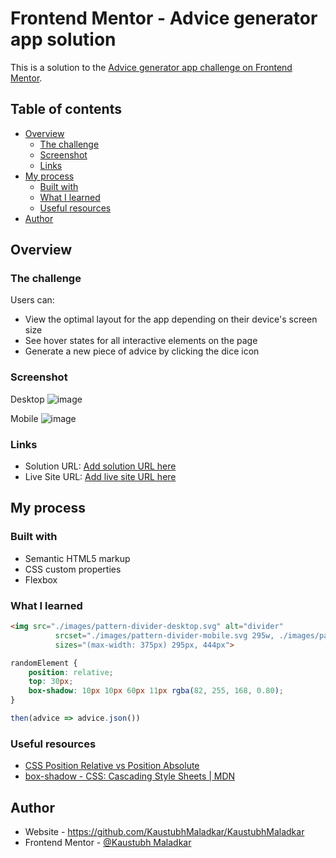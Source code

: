 # Frontend Mentor - Advice generator app solution

This is a solution to the [Advice generator app challenge on Frontend Mentor](https://www.frontendmentor.io/challenges/advice-generator-app-QdUG-13db). 

## Table of contents

- [Overview](#overview)
  - [The challenge](#the-challenge)
  - [Screenshot](#screenshot)
  - [Links](#links)
- [My process](#my-process)
  - [Built with](#built-with)
  - [What I learned](#what-i-learned)
  - [Useful resources](#useful-resources)
- [Author](#author)

## Overview

### The challenge

Users can:

- View the optimal layout for the app depending on their device's screen size
- See hover states for all interactive elements on the page
- Generate a new piece of advice by clicking the dice icon

### Screenshot

Desktop
![image](https://user-images.githubusercontent.com/74300302/176998890-5de356a0-3994-4e57-983d-7379bdc4436c.png)

Mobile
![image](https://user-images.githubusercontent.com/74300302/176998931-02c27681-2cc7-4bd7-87d2-d7201d640e75.png)

### Links

- Solution URL: [Add solution URL here](https://your-solution-url.com)
- Live Site URL: [Add live site URL here](https://your-live-site-url.com)

## My process

### Built with

- Semantic HTML5 markup
- CSS custom properties
- Flexbox

### What I learned

```html
<img src="./images/pattern-divider-desktop.svg" alt="divider"
          srcset="./images/pattern-divider-mobile.svg 295w, ./images/pattern-divider-desktop.svg 444w"
          sizes="(max-width: 375px) 295px, 444px">
```
```css
randomElement {
    position: relative;
    top: 30px;
    box-shadow: 10px 10px 60px 11px rgba(82, 255, 168, 0.80);
}
```
```js
then(advice => advice.json())
```

### Useful resources

- [CSS Position Relative vs Position Absolute](https://kolosek.com/css-position-relative-vs-position-absolute/)
- [box-shadow - CSS: Cascading Style Sheets | MDN](https://developer.mozilla.org/en-US/docs/Web/CSS/box-shadow)

## Author

- Website - https://github.com/KaustubhMaladkar/KaustubhMaladkar
- Frontend Mentor - [@Kaustubh Maladkar](https://www.frontendmentor.io/profile/KaustubhMaladkar)
